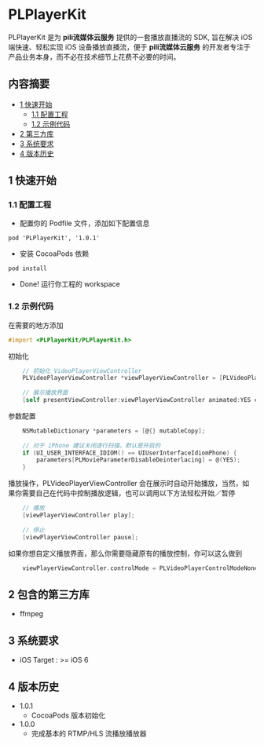 # PLPlayerKit

PLPlayerKit 是为 **pili流媒体云服务** 提供的一套播放直播流的 SDK, 旨在解决 iOS 端快速、轻松实现 iOS 设备播放直播流，便于 **pili流媒体云服务** 的开发者专注于产品业务本身，而不必在技术细节上花费不必要的时间。


## 内容摘要

- [1 快速开始](#1-快速开始)
	- [1.1 配置工程](#1.1-配置工程)
	- [1.2 示例代码](#1.2-示例代码)
- [2 第三方库](#2-第三方库)
- [3 系统要求](#3-系统要求)
- [4 版本历史](#4-版本历史)

## 1 快速开始

### 1.1 配置工程

- 配置你的 Podfile 文件，添加如下配置信息

```
pod 'PLPlayerKit', '1.0.1'
```

- 安装 CocoaPods 依赖

```
pod install
```

- Done! 运行你工程的 workspace

### 1.2 示例代码

在需要的地方添加

```Objective-C
#import <PLPlayerKit/PLPlayerKit.h>
```

初始化

```Objective-C
	// 初始化 VideoPlayerViewController
	PLVideoPlayerViewController *viewPlayerViewController = [PLVideoPlayerViewController videoPlayerViewControllerWithContentURL:url parameters:parameters];
	
	// 展示播放界面
	[self presentViewController:viewPlayerViewController animated:YES completion:nil];
```

参数配置

```Objective-C
	NSMutableDictionary *parameters = [@{} mutableCopy];
	
	// 对于 iPhone 建议关闭逐行扫描，默认是开启的
	if (UI_USER_INTERFACE_IDIOM() == UIUserInterfaceIdiomPhone) {
		parameters[PLMovieParameterDisableDeinterlacing] = @(YES);
	}
```

播放操作，PLVideoPlayerViewController 会在展示时自动开始播放，当然，如果你需要自己在代码中控制播放逻辑，也可以调用以下方法轻松开始／暂停
```Objective-C
	// 播放
	[viewPlayerViewController play];
	
	// 停止
	[viewPlayerViewController pause];
```

如果你想自定义播放界面，那么你需要隐藏原有的播放控制，你可以这么做到

```Objective-C
	viewPlayerViewController.controlMode = PLVideoPlayerControlModeNone;
```

## 2 包含的第三方库

- ffmpeg

## 3 系统要求

- iOS Target : >= iOS 6

## 4 版本历史
- 1.0.1
	- CocoaPods 版本初始化
- 1.0.0
	- 完成基本的 RTMP/HLS 流播放播放器